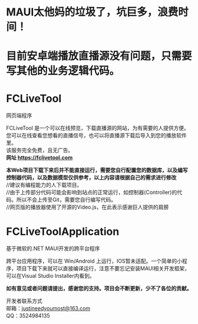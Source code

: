 # MAUI太他妈的垃圾了，坑巨多，浪费时间！
# 目前安卓端播放直播源没有问题，只需要写其他的业务逻辑代码。  
  
  

# FCLiveTool  
网页端程序
  
FCLiveTool 是一个可以在线预览，下载直播源的网站，为有需要的人提供方便。您可以在线查看您想看的直播信号，也可以将直播源下载后导入到您的播放软件里。  
该服务完全免费，且无广告。  
**网址  https://fclivetool.com**  
  
**本Web项目下载下来后并不能直接运行，需要您自行配置您的数据库，以及编写控制器代码，以及数据模型仅供参考，以上内容请根据自己的需求进行修改**  
//建议有编程能力的人下载项目。  
//由于上传部分代码可能会影响到站点的正常运行，如控制器(Controller)的代码。所以不会上传至Git，需要您自行编写代码。  
//网页版的播放器使用了开源的Video.js，在此表示感谢巨人提供的肩膀  
  
# FCLiveToolApplication  
基于微软的.NET MAUI开发的跨平台程序  
  
跨平台应用程序，可以在 Win/Android 上运行，IOS暂未适配。一个简单的小程序，项目下载下来就可以直接编译运行，注意不要忘记安装MAUI相关开发框架，可以在Visual Studio Installer内看到。  
  
**如有意见或者问题请提出，感谢您的支持。项目会不断更新，少不了各位的贡献。**
  
开发者联系方式  
邮箱：justineedyoumost@163.com  
QQ：3524984135
